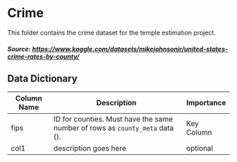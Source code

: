 # Crime

This folder contains the crime dataset for the temple estimation project.

##### Source: https://www.kaggle.com/datasets/mikejohnsonjr/united-states-crime-rates-by-county/

## Data Dictionary

| Column Name | Description | Importance |
| --- | --- | --- |
| fips | ID for counties. Must have the same number of rows as `county_meta` data (). | Key Column |
| col1 | description goes here | optional |